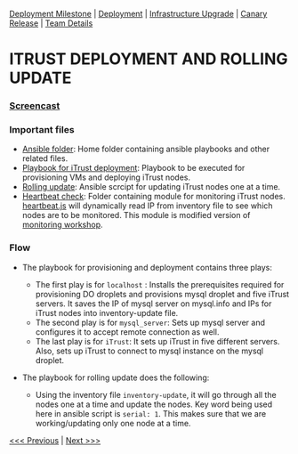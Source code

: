 [Deployment Milestone](../README.md) | [Deployment](/deployment/deployment.md) | [Infrastructure Upgrade](/infrastructure-upgrade/infra-upgrade.md) | [Canary Release](/canary-release/can-rel.md) | [Team Details](../Team.md)

# ITRUST DEPLOYMENT AND ROLLING UPDATE

### [Screencast](https://youtu.be/DHPIyB0z1Mk)

### Important files
- [Ansible folder](https://github.ncsu.edu/sjha5/Deployment/blob/master/rolling-update/): Home folder containing ansible playbooks and other related files.
- [Playbook for iTrust deployment](https://github.ncsu.edu/sjha5/Deployment/blob/master/rolling-update/provisioning-deployment.yml): Playbook to be executed for provisioning VMs and deploying iTrust nodes.
- [Rolling update](https://github.ncsu.edu/sjha5/Deployment/blob/master/rolling-update/rolling-update.yml): Ansible scrcipt for updating iTrust nodes one at a time.
- [Heartbeat check](https://github.ncsu.edu/sjha5/Deployment/tree/master/rolling-update/heartbeat): Folder containing module for monitoring iTrust nodes. [heartbeat.js](https://github.ncsu.edu/sjha5/Deployment/blob/master/rolling-update/heartbeat/heartbeat.js) will dynamically read IP from inventory file to see which nodes are to be monitored. This module is modified version of [monitoring workshop](https://github.com/CSC-DevOps/Monitoring).

### Flow
- The playbook for provisioning and deployment contains three plays:
  - The first play is for `localhost` : Installs the prerequisites required for provisioning DO droplets and provisions mysql droplet and five iTrust servers. It saves the IP of mysql server on mysql<i></i>.info and IPs for iTrust nodes into inventory-update file.
  - The second play is for `mysql_server`: Sets up mysql server and configures it to accept remote connection as well.
  - The last play is for `iTrust`: It sets up iTrust in five different servers. Also, sets up iTrust to connect to mysql instance on the mysql droplet.

- The playbook for rolling update does the following:
  - Using the inventory file `inventory-update`, it will go through all the nodes one at a time and update the nodes. Key word being used here in ansible script is `serial: 1`. This makes sure that we are working/updating only one node at a time.


[<<< Previous](/canary-release/can-rel.md) | [Next >>>](/Team.md)